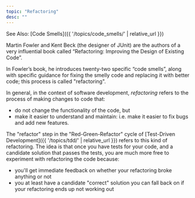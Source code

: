 ```yaml
---
topic: "Refactoring"
desc: ""
---
```


See Also: [Code Smells]({{ '/topics/code_smells/' | relative_url }})

Martin Fowler and Kent Beck (the designer of JUnit) are the authors of a very influential book called  “Refactoring: Improving the Design of Existing Code”.

In Fowler’s book, he introduces twenty-two specific “code smells”, along with specific guidance for fixing the smelly code and replacing it with better code; this process is called "refactoring".

In general, in the context of software development, *refactoring* refers to the process of making changes to code that:
* do not change the functionality of the code, but
* make it easier to understand and maintain: i.e. make it easier to fix bugs and add new features.

The "refactor" step in the "Red-Green-Refactor" cycle of [Test-Driven Development]({{ '/topics/tdd/' | relative_url }}) refers
to this kind of refactoring.  The idea is that once you have tests for your code, and a candidate solution that passes the tests, you are much more free to experiment with refactoring the code because:
* you'll get immediate feedback on whether your refactoring broke anything or not
* you at least have a candidate "correct" solution you can fall back on if your refactoring ends up not working out

